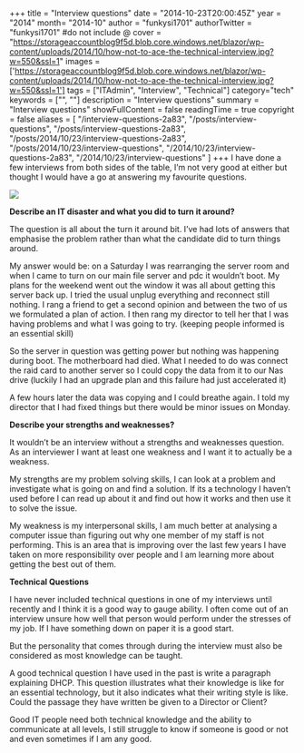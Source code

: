 +++
title = "Interview questions"
date = "2014-10-23T20:00:45Z"
year = "2014"
month= "2014-10"
author = "funkysi1701"
authorTwitter = "funkysi1701" #do not include @
cover = "https://storageaccountblog9f5d.blob.core.windows.net/blazor/wp-content/uploads/2014/10/how-not-to-ace-the-technical-interview.jpg?w=550&ssl=1"
images = ['https://storageaccountblog9f5d.blob.core.windows.net/blazor/wp-content/uploads/2014/10/how-not-to-ace-the-technical-interview.jpg?w=550&ssl=1']
tags = ["ITAdmin", "Interview", "Technical"]
category="tech"
keywords = ["", ""]
description = "Interview questions"
summary = "Interview questions"
showFullContent = false
readingTime = true
copyright = false
aliases = [
    "/interview-questions-2a83",
    "/posts/interview-questions",
    "/posts/interview-questions-2a83",
    "/posts/2014/10/23/interview-questions-2a83",
    "/posts/2014/10/23/interview-questions",
    "/2014/10/23/interview-questions-2a83",
    "/2014/10/23/interview-questions"
]
+++
I have done a few interviews from both sides of the table, I’m not very good at either but thought I would have a go at answering my favourite questions.

![](https://storageaccountblog9f5d.blob.core.windows.net/blazor/wp-content/uploads/2014/10/how-not-to-ace-the-technical-interview.jpg?w=550&ssl=1)

**Describe an IT disaster and what you did to turn it around?**

The question is all about the turn it around bit. I’ve had lots of answers that emphasise the problem rather than what the candidate did to turn things around.

My answer would be: on a Saturday I was rearranging the server room and when I came to turn on our main file server and pdc it wouldn’t boot. My plans for the weekend went out the window it was all about getting this server back up. I tried the usual unplug everything and reconnect still nothing. I rang a friend to get a second opinion and between the two of us we formulated a plan of action. I then rang my director to tell her that I was having problems and what I was going to try. (keeping people informed is an essential skill)

So the server in question was getting power but nothing was happening during boot. The motherboard had died. What I needed to do was connect the raid card to another server so I could copy the data from it to our Nas drive (luckily I had an upgrade plan and this failure had just accelerated it)

A few hours later the data was copying and I could breathe again. I told my director that I had fixed things but there would be minor issues on Monday.

**Describe your strengths and weaknesses?**

It wouldn’t be an interview without a strengths and weaknesses question. As an interviewer I want at least one weakness and I want it to actually be a weakness.

My strengths are my problem solving skills, I can look at a problem and investigate what is going on and find a solution. If its a technology I haven’t used before I can read up about it and find out how it works and then use it to solve the issue.

My weakness is my interpersonal skills, I am much better at analysing a computer issue than figuring out why one member of my staff is not performing. This is an area that is improving over the last few years I have taken on more responsibility over people and I am learning more about getting the best out of them.

**Technical Questions**

I have never included technical questions in one of my interviews until recently and I think it is a good way to gauge ability. I often come out of an interview unsure how well that person would perform under the stresses of my job. If I have something down on paper it is a good start.

But the personality that comes through during the interview must also be considered as most knowledge can be taught.

A good technical question I have used in the past is write a paragraph explaining DHCP. This question illustrates what their knowledge is like for an essential technology, but it also indicates what their writing style is like. Could the passage they have written be given to a Director or Client?

Good IT people need both technical knowledge and the ability to communicate at all levels, I still struggle to know if someone is good or not and even sometimes if I am any good.